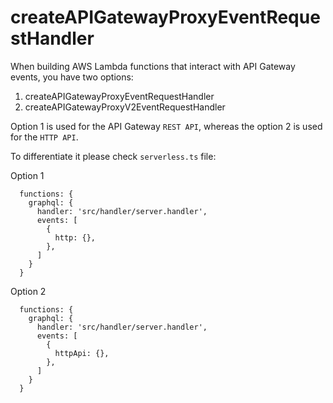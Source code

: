 # createAPIGatewayProxyEventRequestHandler

When building AWS Lambda functions that interact with API Gateway events, you have two options:

1. createAPIGatewayProxyEventRequestHandler
2. createAPIGatewayProxyV2EventRequestHandler

Option 1 is used for the API Gateway `REST API`, whereas the option 2 is used for the `HTTP API`.

To differentiate it please check `serverless.ts` file:

Option 1
```
  functions: {
    graphql: {
      handler: 'src/handler/server.handler',
      events: [
        {
          http: {},
        },
      ]
    }
  }
```

Option 2
```
  functions: {
    graphql: {
      handler: 'src/handler/server.handler',
      events: [
        {
          httpApi: {},
        },
      ]
    }
  }
```

